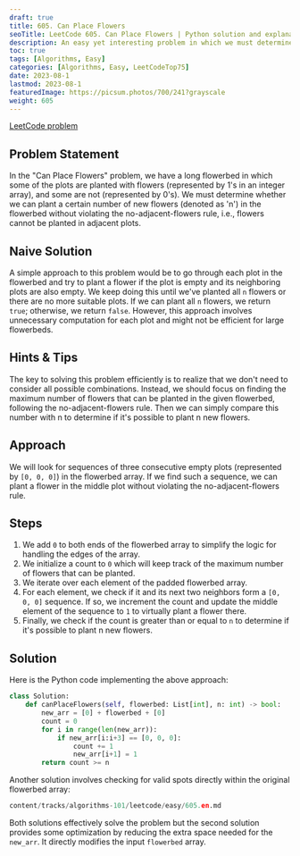 ```yaml
---
draft: true
title: 605. Can Place Flowers
seoTitle: LeetCode 605. Can Place Flowers | Python solution and explanation
description: An easy yet interesting problem in which we must determine whether we can plant a certain number of flowers in a flowerbed without violating the no-adjacent-flowers rule.
toc: true
tags: [Algorithms, Easy]
categories: [Algorithms, Easy, LeetCodeTop75]
date: 2023-08-1
lastmod: 2023-08-1
featuredImage: https://picsum.photos/700/241?grayscale
weight: 605
---
```


[LeetCode problem](https://leetcode.com/problems/can-place-flowers/)

## Problem Statement

In the "Can Place Flowers" problem, we have a long flowerbed in which some of the plots are planted with flowers (represented by 1's in an integer array), and some are not (represented by 0's). We must determine whether we can plant a certain number of new flowers (denoted as 'n') in the flowerbed without violating the no-adjacent-flowers rule, i.e., flowers cannot be planted in adjacent plots.

## Naive Solution

A simple approach to this problem would be to go through each plot in the flowerbed and try to plant a flower if the plot is empty and its neighboring plots are also empty. We keep doing this until we've planted all `n` flowers or there are no more suitable plots. If we can plant all `n` flowers, we return `true`; otherwise, we return `false`. However, this approach involves unnecessary computation for each plot and might not be efficient for large flowerbeds.

## Hints & Tips

The key to solving this problem efficiently is to realize that we don't need to consider all possible combinations. Instead, we should focus on finding the maximum number of flowers that can be planted in the given flowerbed, following the no-adjacent-flowers rule. Then we can simply compare this number with n to determine if it's possible to plant n new flowers.

## Approach

We will look for sequences of three consecutive empty plots (represented by `[0, 0, 0]`) in the flowerbed array. If we find such a sequence, we can plant a flower in the middle plot without violating the no-adjacent-flowers rule.

## Steps

1. We add `0` to both ends of the flowerbed array to simplify the logic for handling the edges of the array.
2. We initialize a count to `0` which will keep track of the maximum number of flowers that can be planted.
3. We iterate over each element of the padded flowerbed array.
4. For each element, we check if it and its next two neighbors form a `[0, 0, 0]` sequence. If so, we increment the count and update the middle element of the sequence to `1` to virtually plant a flower there.
5. Finally, we check if the count is greater than or equal to `n` to determine if it's possible to plant n new flowers.

## Solution

Here is the Python code implementing the above approach:

```python
class Solution:
    def canPlaceFlowers(self, flowerbed: List[int], n: int) -> bool:
        new_arr = [0] + flowerbed + [0]
        count = 0
        for i in range(len(new_arr)):
            if new_arr[i:i+3] == [0, 0, 0]:
                count += 1
                new_arr[i+1] = 1
        return count >= n
```

Another solution involves checking for valid spots directly within the original flowerbed array:

```python
content/tracks/algorithms-101/leetcode/easy/605.en.md
```

Both solutions effectively solve the problem but the second solution provides some optimization by reducing the extra space needed for the `new_arr`. It directly modifies the input `flowerbed` array.

